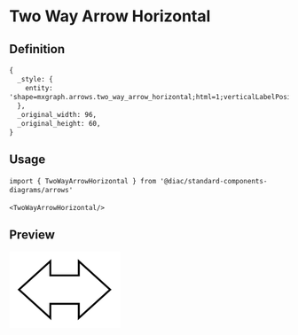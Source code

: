 # Two Way Arrow Horizontal

## Definition

```
{
  _style: { 
    entity: 'shape=mxgraph.arrows.two_way_arrow_horizontal;html=1;verticalLabelPosition=bottom;verticalAlign=top;strokeWidth=2;strokeColor=#000000;',
  },
  _original_width: 96,
  _original_height: 60,
}
```

## Usage

```
import { TwoWayArrowHorizontal } from '@diac/standard-components-diagrams/arrows'

<TwoWayArrowHorizontal/>
```

## Preview

<img src="./two-way-arrow-horizontal.png" width="200"/>
